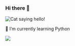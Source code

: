### Hi there 👋

<!-- <img src="assets/kitty-kitten.gif" />  -->

![Cat saying hello!](assets/kitty-kitten.gif")



 <!-- width="40" height="40" -->
 
 
🌱 I’m currently learning Python


<!-- ⚡ Fun fact: <Null> -->



![](https://komarev.com/ghpvc/?username=mahfujarr&label=ThisProfileIsViewed )
<!--
- 👯 I’m looking to collaborate on ...
- 🤔 I’m looking for help with ...
- 📫 How to reach me: ...
- 😄 Pronouns: ...
-->